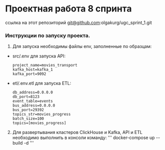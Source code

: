 # Проектная работа 8 спринта
ссылка на этот репозиторий  git@github.com:olgakurg/ugc_sprint_1.git

### Инструкции по запуску проекта.

1. Для запуска необходимы файлы env, заполненные по образцам:

* src/.env для запуска API:
  ```
  project_name=movies_transport
  kafka_host=kafka_1
  kafka_port=9092
  ```

* etl/.env.etl для запуска ETL:
    ```
  db_address=0.0.0.0
  db_port=8123
  event_table=events
  bus_address=0.0.0.0
  bus_port=29392
  topics_str=movies_progress
  batch_size=100
  topics=[movies_progress]
  ```

2. Для развертывания кластеров ClickHouse и Kafka, API и ETL необходимо выполнить в консоли команду:
   '''
   docker-compose up --build -d
   '''




